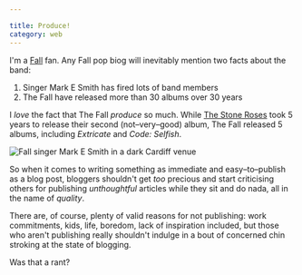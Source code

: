 ```yaml
---

title: Produce!
category: web
---
```


I'm a [Fall](https://en.wikipedia.org/wiki/The_Fall_(band)) fan. Any Fall pop biog will inevitably mention two facts about the band:

1. Singer Mark E Smith has fired lots of band members
2. The Fall have released more than 30 albums over 30 years


I _love_ the fact that The Fall _produce_ so much. While [The Stone Roses](https://en.wikipedia.org/wiki/Stone_roses) took 5 years to release their second (not–very–good) album, The Fall released 5 albums, including _Extricate_ and _Code: Selfish_.

![Fall singer Mark E Smith in a dark Cardiff venue](https://farm4.static.flickr.com/3035/2934852695_4e4a8439e7_o.jpg)

So when it comes to writing something as immediate and easy–to–publish as a blog post, bloggers shouldn't get _too_ precious and start criticising others for publishing _unthoughtful_ articles while they sit and do nada, all in the name of _quality_.

There are, of course, plenty of valid reasons for not publishing: work commitments, kids, life, boredom, lack of inspiration included, but those who aren't publishing really shouldn't indulge in a bout of concerned chin stroking at the state of blogging.

Was that a rant?
